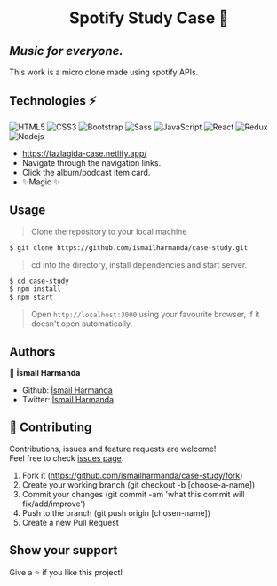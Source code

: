 <h1 align="center">Spotify Study Case 👋</h1>

## _Music for everyone._

This work is a micro clone made using spotify APIs.

## Technologies ⚡

![HTML5](https://img.shields.io/badge/-HTML5-blue?style=flat&logo=html5&logoColor=white)
![CSS3](https://img.shields.io/badge/-CSS3-blue?style=flat&logo=css3)
![Bootstrap](https://img.shields.io/badge/-Bootstrap-blue?style=flat&logo=bootstrap)
![Sass](https://img.shields.io/badge/Sass-CC6699?style=flat&logo=sass&logoColor=white)
![JavaScript](https://img.shields.io/badge/-JavaScript-black?style=flat&logo=javascript)
![React](https://img.shields.io/badge/-React-darkblue?style=flat&logo=react)
![Redux](https://img.shields.io/badge/Redux-593D88?style=flat&logo=redux&logoColor=white)
![Nodejs](https://img.shields.io/badge/-Nodejs-darkblue?style=flat&logo=Node.js)

- https://fazlagida-case.netlify.app/
- Navigate through the navigation links.
- Click the album/podcast item card.
- ✨Magic ✨

## Usage

> Clone the repository to your local machine

```sh
$ git clone https://github.com/ismailharmanda/case-study.git
```

> cd into the directory, install dependencies and start server.

```sh
$ cd case-study
$ npm install
$ npm start
```

> Open `http://localhost:3000` using your favourite browser, if it doesn't open automatically.

## Authors

👤 **İsmail Harmanda**

- Github: [İsmail Harmanda](https://github.com/ismailharmanda)
- Twitter: [İsmail Harmanda](https://twitter.com/ismail_harmanda)

## 🤝 Contributing

Contributions, issues and feature requests are welcome!<br />Feel free to check [issues page](https://github.com/ismailharmanda/case-study/issues).

1. Fork it (https://github.com/ismailharmanda/case-study/fork)
2. Create your working branch (git checkout -b [choose-a-name])
3. Commit your changes (git commit -am 'what this commit will fix/add/improve')
4. Push to the branch (git push origin [chosen-name])
5. Create a new Pull Request

## Show your support

Give a ⭐️ if you like this project!
